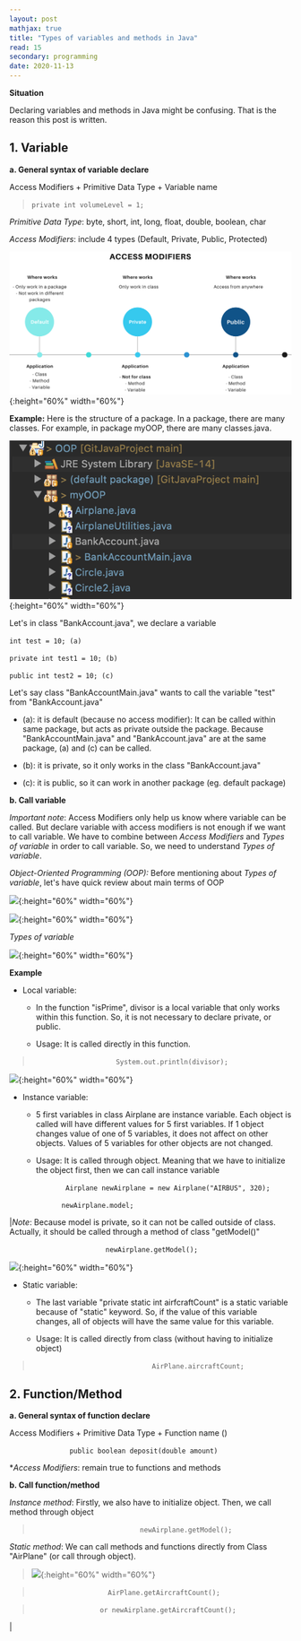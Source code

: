 ```yaml
---
layout: post
mathjax: true
title: "Types of variables and methods in Java"
read: 15
secondary: programming
date: 2020-11-13
---
```


**Situation**

Declaring variables and methods in Java might be confusing. That is the reason this post is written. 

## 1. Variable

**a. General syntax of variable declare**

Access Modifiers + Primitive Data Type + Variable name

>```private int volumeLevel = 1;```

*Primitive Data Type*: byte, short, int, long, float, double, boolean, char

*Access Modifiers*: include 4 types (Default, Private, Public, Protected)

![](/sources/Programming-types-variable-method-java.png){:height="60%" width="60%"}

**Example:**
Here is the structure of a package. In a package, there are many classes. For example, in package myOOP, there are many classes.java. 

![](/sources/Programming-types-variable-method-java2.png){:height="60%" width="60%"}

Let's in class "BankAccount.java", we declare a variable

```int test = 10; (a)```

```private int test1 = 10; (b)```

```public int test2 = 10; (c)```


Let's say class "BankAccountMain.java" wants to call the variable "test" from "BankAccount.java"

+ (a): it is default (because no access modifier): It can be called within same package, but acts as private outside the package. Because "BankAccountMain.java" and "BankAccount.java" are at the same package, (a) and (c) can be called. 

+ (b): it is private, so it only works in the class "BankAccount.java"

+ (c): it is public, so it can work in another package (eg. default package)

**b. Call variable**

*Important note*: Access Modifiers only help us know where variable can be called. But declare variable with access modifiers is not enough if we want to call variable. We have to combine between *Access Modifiers* and *Types of variable* in order to call variable. So, we need to understand *Types of variable*. 

*Object-Oriented Programming (OOP):* Before mentioning about *Types of variable*, let's have quick review about main terms of OOP

![](/sources/Programming-types-variable-method-java3.png){:height="60%" width="60%"}

![](/sources/Programming-types-variable-method-java4.png){:height="60%" width="60%"}

*Types of variable*

![](/sources/Programming-types-variable-method-java5.png){:height="60%" width="60%"}

**Example**
+ Local variable: 
  
  + In the function "isPrime", divisor is a local variable that only works within this function. So, it is not necessary to declare private, or public. 
  
  + Usage: It is called directly in this function. 
   
>```                      System.out.println(divisor);        ```
  
![](/sources/Programming-types-variable-method-java6.png){:height="60%" width="60%"}

+ Instance variable: 
  
  + 5 first variables in class Airplane are instance variable. Each object is called will have different values for 5 first variables. If 1 object changes value of one of 5 variables, it does not affect on other objects. Values of 5 variables for other objects are not changed.

  + Usage: It is called through object. Meaning that we have to initialize the object first, then we can call instance variable

        
```              Airplane newAirplane = new Airplane("AIRBUS", 320);```

```              newAirplane.model;                                 ```
            

|*Note*: Because model is private, so it can not be called outside of class. Actually, it should be called through a method of class "getModel()"

```                         newAirplane.getModel();                 ```

![](/sources/Programming-types-variable-method-java7.png){:height="60%" width="60%"}

+ Static variable: 
  
  + The last variable "private static int airfcraftCount" is a static variable because of "static" keyword. So, if the value of this variable changes, all of objects will have the same value for this variable.

  + Usage: It is called directly from class (without having to initialize object)

>```                               AirPlane.aircraftCount;               ```


## 2. Function/Method
**a. General syntax of function declare**

Access Modifiers + Primitive Data Type + Function name ()

```                public boolean deposit(double amount)       ```
 
**Access Modifiers*: remain true to functions and methods

**b. Call function/method**

*Instance method*: Firstly, we also have to initialize object. Then, we call method through object

>```                            newAirplane.getModel();             ```

*Static method*: We can call methods and functions directly from Class "AirPlane" (or call through object).

> ![](/sources/Programming-types-variable-method-java8.png){:height="60%" width="60%"}

>```                    AirPlane.getAircraftCount(); ```

>```                 or newAirplane.getAircraftCount();```

|  







